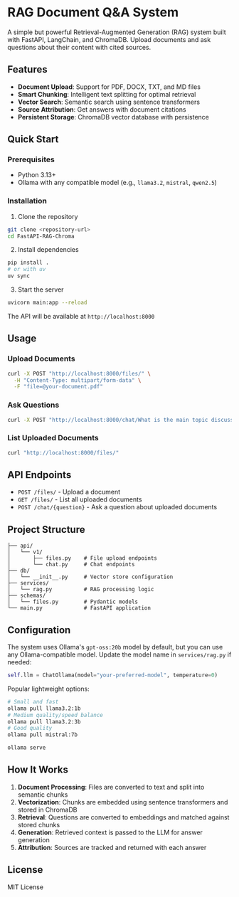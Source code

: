 # RAG Document Q&A System

A simple but powerful Retrieval-Augmented Generation (RAG) system built with FastAPI, LangChain, and ChromaDB. Upload documents and ask questions about their content with cited sources.

## Features

- **Document Upload**: Support for PDF, DOCX, TXT, and MD files
- **Smart Chunking**: Intelligent text splitting for optimal retrieval
- **Vector Search**: Semantic search using sentence transformers
- **Source Attribution**: Get answers with document citations
- **Persistent Storage**: ChromaDB vector database with persistence

## Quick Start

### Prerequisites

- Python 3.13+
- Ollama with any compatible model (e.g., `llama3.2`, `mistral`, `qwen2.5`)

### Installation

1. Clone the repository
```bash
git clone <repository-url>
cd FastAPI-RAG-Chroma
```

2. Install dependencies
```bash
pip install .
# or with uv
uv sync
```

3. Start the server
```bash
uvicorn main:app --reload
```

The API will be available at `http://localhost:8000`

## Usage

### Upload Documents

```bash
curl -X POST "http://localhost:8000/files/" \
  -H "Content-Type: multipart/form-data" \
  -F "file=@your-document.pdf"
```

### Ask Questions

```bash
curl -X POST "http://localhost:8000/chat/What is the main topic discussed?"
```

### List Uploaded Documents

```bash
curl "http://localhost:8000/files/"
```

## API Endpoints

- `POST /files/` - Upload a document
- `GET /files/` - List all uploaded documents
- `POST /chat/{question}` - Ask a question about uploaded documents

## Project Structure

```
├── api/
│   └── v1/
│       ├── files.py    # File upload endpoints
│       └── chat.py     # Chat endpoints
├── db/
│   └── __init__.py     # Vector store configuration
├── services/
│   └── rag.py          # RAG processing logic
├── schemas/
│   └── files.py        # Pydantic models
└── main.py             # FastAPI application
```

## Configuration

The system uses Ollama's `gpt-oss:20b` model by default, but you can use any Ollama-compatible model. Update the model name in `services/rag.py` if needed:

```python
self.llm = ChatOllama(model="your-preferred-model", temperature=0)
```

Popular lightweight options:
```bash
# Small and fast
ollama pull llama3.2:1b
# Medium quality/speed balance  
ollama pull llama3.2:3b
# Good quality
ollama pull mistral:7b

ollama serve
```

## How It Works

1. **Document Processing**: Files are converted to text and split into semantic chunks
2. **Vectorization**: Chunks are embedded using sentence transformers and stored in ChromaDB
3. **Retrieval**: Questions are converted to embeddings and matched against stored chunks
4. **Generation**: Retrieved context is passed to the LLM for answer generation
5. **Attribution**: Sources are tracked and returned with each answer

## License

MIT License

